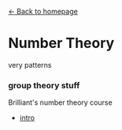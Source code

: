 [← Back to homepage](/blog)
# Number Theory
very patterns
### group theory stuff 

Brilliant's number theory course  
- [intro](/blog/posts/numbertheory/intro)
